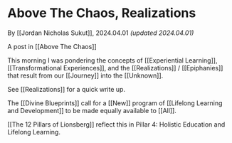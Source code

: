 # Above The Chaos, Realizations

By [[Jordan Nicholas Sukut]], 2024.04.01 _(updated 2024.04.01)_  

A post in [[Above The Chaos]]  

This morning I was pondering the concepts of [[Experiential Learning]], [[Transformational Experiences]], and the [[Realizations]] / [[Epiphanies]] that result from our [[Journey]] into the [[Unknown]].  

See [[Realizations]] for a quick write up. 

The [[Divine Blueprints]] call for a [[New]] program of [[Lifelong Learning and Development]] to be made equally available to [[All]]. 

[[The 12 Pillars of Lionsberg]] reflect this in Pillar 4: Holistic Education and Lifelong Learning. 